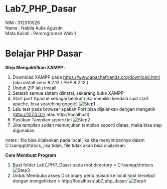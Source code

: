 # Lab7_PHP_Dasar

NIM : 312310526 <br>
Nama : Nabila Aulia Agustin <br>
Mata Kuliah : Pemrograman Web 1

# Belajar PHP Dasar

**Step Mengaktifkan XAMPP :**
1. Download XAMPP pada https://www.apachefriends.org/download.html (aku install versi 8.2.12 / PHP 8.2.12	)
2. Unduh ZIP lalu Install
3. Setelah semua sistem diinstal, sekarang buka XAMPP
4. Start port Apache sebagai berikut (jika memiliki kendala saat start apache, bisa searching google)
![Step1](https://github.com/user-attachments/assets/c414082c-e1b9-4496-aa78-008648b941bc)
5. Lalu test pada browser apakah Port bisa dijalankan dengan mengetik (http://127.0.0.1/ atau http://localhost)
6. Pastikan Tampilan seperti ini
![Step2](https://github.com/user-attachments/assets/c32aa863-a37f-47d4-a6f9-e01e533383c4)
7. Jika tampilan sudah menunjukan tampilan seperti diatas, maka bisa siap digunakan.

notes : file bisa dijalankan pada local jika kita menyimpannya dalam C:\xampp\htdocs, jika tidak, file tidak akan bisa dijalankan.

**Cara Membuat Program**
1. Buat folder Lab7_PHP_Dasar pada root directory > C:\xampp\htdocs
![Step3](https://github.com/user-attachments/assets/731993f0-1cb3-40fa-8702-18e29cd66cdb)
2. Untuk Membuka akses Dictionary perlu masuk ke local host tersebut dengan mengetikkan > http://localhost/lab7_php_dasar/
![Step4](https://github.com/user-attachments/assets/31d7a809-bb3c-4efd-a2f4-d84e886197dd)

